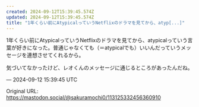 ```yaml
---
created: 2024-09-12T15:39:45.574Z
updated: 2024-09-12T15:39:45.574Z
title: "1年くらい前にAtypicalっていうNetflixのドラマを見てから、atyp[...]"
---
```


<p>1年くらい前にAtypicalっていうNetflixのドラマを見てから、atypicalっていう言葉が好きになった。普通じゃなくても（＝atypicalでも）いいんだっていうメッセージを連想させてくれるから。</p><p>気づいてなかったけど、レオくんのメッセージに通じるところがあったんだね。</p>

&mdash; 2024-09-12 15:39:45 UTC

Original URL: https://mastodon.social/@sakuramochi0/113125332456360910
